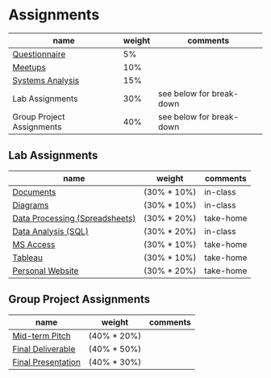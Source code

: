 # Assignments

name | weight | comments
--- | --- | ---
[Questionnaire](assignments/questionnaire.md) | 5% |
[Meetups](assignments/meetups.md) | 10% |
[Systems Analysis](assignments/systems-analysis.md) | 15% |
Lab Assignments | 30% | see below for break-down
Group Project Assignments | 40% | see below for break-down

## Lab Assignments

name | weight | comments
--- | --- | ---
[Documents](assignments/lab/docs.md) | (30% * 10%) | in-class
[Diagrams](assignments/lab/diagrams.md) | (30% * 10%) | in-class
[Data Processing (Spreadsheets)](assignments/lab/data-processing.md) | (30% * 20%) | take-home
[Data Analysis (SQL)](assignments/lab/data-analysis.md) | (30% * 20%) | in-class
[MS Access](assignments/lab/ms-access.md) | (30% * 10%) | take-home
[Tableau](assignments/lab/tableau.md) | (30% * 10%) | take-home
[Personal Website](assignments/lab/personal-website.md) | (30% * 20%) | take-home

## Group Project Assignments

name | weight | comments
--- | --- | ---
[Mid-term Pitch](assignments/group-project/midterm-pitch.md) | (40% * 20%) |
[Final Deliverable](assignments/group-project/final-deliverable.md) | (40% * 50%) |
[Final Presentation](assignments/group-project/final-presentation.md) | (40% * 30%) |
